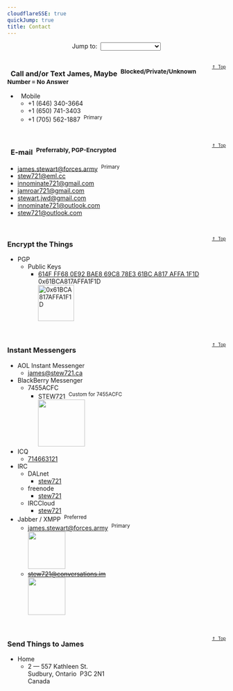 ```yaml
---
cloudflareSSE: true
quickJump: true
title: Contact
---
```


<p id="top" style="text-align: center;">
  Jump to:&nbsp; <select class="quickJumpMenu">
    <option value="{{ site.url }}{{ page.url }}"></option>
    <option value="{{ site.url }}{{ page.url }}#e-mail">E-mail</option>
    <option value="{{ site.url }}{{ page.url }}#encryption">Encryption</option>
    <option value="{{ site.url }}{{ page.url }}#instant-messengers">Instant Messengers</option>
    <option value="{{ site.url }}{{ page.url }}#phone">Phone</option>
    <option value="{{ site.url }}{{ page.url }}#mail">Snail Mail</option>
  </select><br />
  &nbsp;
</p>
<span style="float: right; font-size: x-small;">
  <a href="{{ site.url }}{{ page.url }}#top" rel="me" title="{{ page.title }} :: Back to Top">&uArr;&nbsp; Top</a>
</span>
<h3 id="phone">
  <i aria-hidden="true" class="fa fa-phone"></i>&nbsp; Call and/or Text James, Maybe&nbsp; <sup>Blocked/Private/Unknown Number &equiv; No Answer</sup>
</h3>
<ul>
  <li>
    <i aria-hidden="true" class="fa fa-mobile"></i>&nbsp; Mobile
    <ul>
      <li>
        <span data-last="3664" id="3664">+1 (646) 340-<span>3664</span></span>
      </li>
      <li>
        <span data-last="3403" id="3403">+1 (650) 741-<span>3403</span></span>
      </li>
      <li>
        <span data-last="1887" id="1887">+1 (705) 562-<span>1887</span></span>&nbsp; <sup>Primary</sup>
      </li>
    </ul>
  </li>
</ul>
<p>
  &nbsp;
</p>
<span style="float: right; font-size: x-small;">
  <a href="{{ site.url }}{{ page.url }}#top" rel="me" title="{{ page.title }} :: Back to Top">&uArr;&nbsp; Top</a>
</span>
<h3 id="e-mail">
  <i aria-hidden="true" class="fa fa-envelope"></i>&nbsp; E-mail&nbsp; <sup>Preferrably, PGP-Encrypted</sup>
</h3>
<ul>
  <li>
    <a href="mailto:james.stewart@forces.army" rel="me" target="_blank" title="">james.stewart@forces.army</a>&nbsp; <sup>Primary</sup>
  </li>
  <li>
    <a href="mailto:stew721@eml.cc" rel="me" target="_blank" title="">stew721@eml.cc</a>
  </li>
  <li>
    <a href="mailto:innominate721@gmail.com" rel="me" target="_blank" title="">innominate721@gmail.com</a>
  </li>
  <li>
    <a href="mailto:jamroar721@gmail.com" rel="me" target="_blank" title="">jamroar721@gmail.com</a>
  </li>
  <li>
    <a href="mailto:stewart.jwd@gmail.com" rel="me" target="_blank" title="">stewart.jwd@gmail.com</a>
  </li>
  <li>
    <a href="mailto:innominate721@outlook.com" rel="me" target="_blank" title="">innominate721@outlook.com</a>
  </li>
  <li>
    <a href="mailto:stew721@outlook.com" rel="me" target="_blank" title="">stew721@outlook.com</a>
  </li>
</ul>
<p>
  &nbsp;
</p>
<span style="float: right; font-size: x-small;">
  <a href="{{ site.url }}{{ page.url }}#top" rel="me" title="{{ page.title }} :: Back to Top">&uArr;&nbsp; Top</a>
</span>
<h3 id="encryption">
  Encrypt the Things
</h3>
<ul>
  <li>
    PGP
    <ul>
      <li>
        Public Keys
        <ul>
          <li>
            <a href="https://keybase.io/stew721/pgp_keys.asc?fingerprint=614fff680e92bae869c878e361bca817affa1f1d" rel="me" target="_blank"
              title="614F FF68 0E92 BAE8 69C8 78E3 61BC A817 AFFA 1F1D">614F FF68 0E92 BAE8 69C8 78E3 61BC A817 AFFA 1F1D</a><br />
            0x61BCA817AFFA1F1D<br />
            <a href="{{ site.uri.assets }}/innominate/images/qr-codes/PGP_0x61BCA817AFFA1F1D_854x854.jpg" rel="me" target="_blank"
              title="0x61BCA817AFFA1F1D"><img alt="0x61BCA817AFFA1F1D" height="83"
              src="{{ site.uri.assets }}/innominate/images/qr-codes/PGP_0x61BCA817AFFA1F1D_083x083.jpg" style="border: 0px;" width="83" /></a>
          </li>
        </ul>
      </li>
    </ul>
  </li>
</ul>
<p>
  &nbsp;
</p>
<span style="float: right; font-size: x-small;">
  <a href="{{ site.url }}{{ page.url }}#top" rel="me" title="{{ page.title }} :: Back to Top">&uArr;&nbsp; Top</a>
</span>
<h3 id="instant-messengers">
  Instant Messengers
</h3>
<ul>
  <li>
    AOL Instant Messenger
    <ul>
      <li>
        <a href="aim:goim?screenname=james%40stew721.ca" rel="me" target="_blank" title="">james@stew721.ca</a>
      </li>
    </ul>
  </li>
  <li>
    BlackBerry Messenger
    <ul>
      <li>
        7455ACFC
        <ul>
          <li>
            STEW721&nbsp; <sup>Custom for 7455ACFC</sup><br />
            <a href="{{ site.uri.assets }}/innominate/images/qr-codes/BBM_STEW721_640x640.jpg" rel="me" target="_blank" title="STEW721"><img alt="" height="108"
              src="{{ site.uri.assets }}/innominate/images/qr-codes/BBM_STEW721_108x108.jpg" style="border: 0px;" width="108" /></a>
          </li>
        </ul>
      </li>
    </ul>
  </li>
  <li>
    ICQ
    <ul>
      <li>
        <a href="aim:goim?screenname=714663121" rel="me" target="_blank" title="714663121">714663121</a>
      </li>
    </ul>
  </li>
  <li>
    IRC
    <ul>
      <li>
        DALnet
        <ul>
          <li>
            <a href="https://users.dal.net/userinfo.php?nick=stew721" rel="me" target="_blank" title="stew721">stew721</a>
          </li>
        </ul>
      </li>
      <li>
        freenode
        <ul>
          <li>
            <a href="ircs://chat.freenode.net:6697/stew721,isnick" rel="me" target="_blank" title="stew721">stew721</a>
          </li>
        </ul>
      </li>
      <li>
        IRCCloud
        <ul>
          <li>
            <a href="ircs://irc.irccloud.com:6697/stew721,isnick" rel="me" target="_blank" title="stew721">stew721</a>
          </li>
        </ul>
      </li>
    </ul>
  </li>
  <li>
    Jabber / XMPP&nbsp; <sup>Preferred</sup>
    <ul>
      <li>
        <a href="https://conversations.im/i/james.stewart@forces.army?omemo-sid-319927269=1c7a66ee6b31782aeeda16d3cb1928fb9fa08413475d2dead3e7eec47c6cd551"
          rel="me" target="_blank" title="james.stewart@forces.army">james.stewart@forces.army</a>&nbsp; <sup>Primary</sup><br />
        <a href="{{ site.uri.assets }}/innominate/images/qr-codes/XMPP_james-stewart-forces-army_1024x1024.png" rel="me" target="_blank"
          title="james.stewart@forces.army"><img alt="" height="86"
          src="{{ site.uri.assets }}/innominate/images/qr-codes/XMPP_james-stewart-forces-army_0086x0086.png" style="border: 0px;" width="86" /></a>
      </li>
      <li>
        <span style="text-decoration: line-through;">
          <a href="https://conversations.im/i/stew721@conversations.im?omemo-sid-1412676728=fb329677d74a7d3f47d7eaa0bf3212d4b1fe52abf048de63d9a3102c5d5ed277"
            rel="me" target="_blank" title="stew721@conversations.im">stew721@conversations.im</a>
        </span><br />
        <a href="{{ site.uri.assets }}/innominate/images/qr-codes/XMPP_stew721-conversations-im_1024x1024.png" rel="me" target="_blank"
          title="stew721@conversations.im"><img alt="" height="86"
          src="{{ site.uri.assets }}/innominate/images/qr-codes/XMPP_stew721-conversations-im_0086x0086.png" style="border: 0px;" width="86" /></a>
      </li>
    </ul>
  </li>
</ul>
<p>
  &nbsp;
</p>
<span style="float: right; font-size: x-small;">
  <a href="{{ site.url }}{{ page.url }}#top" rel="me" title="{{ page.title }} :: Back to Top">&uArr;&nbsp; Top</a>
</span>
<h3 id="mail">
  Send Things to James
</h3>
<ul>
  <li>
    Home
    <ul>
      <li>
        2 &#8212; 557 Kathleen St.<br />
        Sudbury, Ontario&nbsp; P3C 2N1<br />
        Canada
      </li>
    </ul>
  </li>
</ul>
